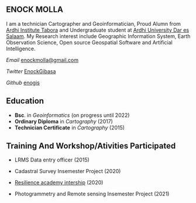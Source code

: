 ## ENOCK MOLLA


I am a technician Cartographer and Geoinformatician, Proud Alumn from [Ardhi Institute Tabora](https://www.arita.ac.tz) and Undergraduate student at [Ardhi University Dar es Salaam](https://www.aru.ac.tz). My Research interest include Geographic Information System, Earth Observation Science, Open source Geospatial Software and Artificial Intelligence.

_Email_ enockmolla@gmail.com

_Twitter_ [EnockGibasa](https://twitter.com/EnockGibasa) 

_Github_ [enogis](https://github.com/enogis)



## Education

* **Bsc**. in _Geoinformatics_ (on progress until 2022)
* **Ordinary Diploma** in _Cartography_ (2017)
* **Technician Certificate** in _Cartography_ (2015)



## Training And Workshop/Ativities Participated

* LRMS Data entry officer (2015)

* Cadastral Survey Insemester Project (2020)

* [Resilience academy intership](https://resilienceacademy.ac.tz/) (2020)

* Photogrammetry and Remote sensing Insemester Project (2021)


<!--
**enogis/enogis** is a ✨ _special_ ✨ repository because its `README.md` (this file) appears on your GitHub profile.

Here are some ideas to get you started:

- 🔭 I’m currently working on ...
- 🌱 I’m currently learning ...
- 👯 I’m looking to collaborate on ...
- 🤔 I’m looking for help with ...
- 💬 Ask me about ...
- 📫 How to reach me: ...
- 😄 Pronouns: ...
- ⚡ Fun fact: ...
-->
